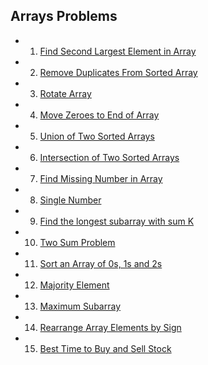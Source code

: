 ## Arrays Problems

- 1. [Find Second Largest Element in Array](https://www.geeksforgeeks.org/problems/second-largest3735/1?itm_source=geeksforgeeks&itm_medium=article&itm_campaign=practice_card)
- 2. [Remove Duplicates From Sorted Array](https://leetcode.com/problems/remove-duplicates-from-sorted-array/description/)
- 3. [Rotate Array](https://leetcode.com/problems/rotate-array/description/)
- 4. [Move Zeroes to End of Array](https://leetcode.com/problems/move-zeroes/description/)
- 5. [Union of Two Sorted Arrays](https://www.naukri.com/code360/problems/sorted-array_6613259?leftPanelTabValue=SUBMISSION)
- 6. [Intersection of Two Sorted Arrays](https://leetcode.com/problems/intersection-of-two-arrays/description/)
- 7. [Find Missing Number in Array](https://leetcode.com/problems/missing-number/description/)
- 8. [Single Number](https://leetcode.com/problems/single-number/description/)
- 9. [Find the longest subarray with sum K](https://www.naukri.com/code360/problems/longest-subarray-with-sum-k_6682399?leftPanelTabValue=PROBLEM)
- 10. [Two Sum Problem](https://leetcode.com/problems/two-sum/description/)
- 11. [Sort an Array of 0s, 1s and 2s](https://leetcode.com/problems/sort-colors/description/)
- 12. [Majority Element](https://leetcode.com/problems/majority-element/description/)
- 13. [Maximum Subarray](https://leetcode.com/problems/maximum-subarray/description/)
- 14. [Rearrange Array Elements by Sign](https://www.geeksforgeeks.org/rearrange-array-alternating-positive-negative-items-o1-extra-space/)
- 15. [Best Time to Buy and Sell Stock](https://leetcode.com/problems/best-time-to-buy-and-sell-stock/description/)
